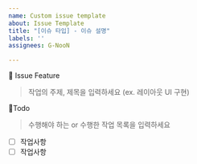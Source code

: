 ```yaml
---
name: Custom issue template
about: Issue Template
title: "[이슈 타입] - 이슈 설명"
labels: ''
assignees: G-NooN

---
```


📕 Issue Feature 
> 작업의 주제, 제목을 입력하세요 (ex. 레이아웃 UI 구현)

🧾Todo
> 수행해야 하는 or 수행한 작업 목록을 입력하세요
- [ ] 작업사항
- [ ] 작업사항
